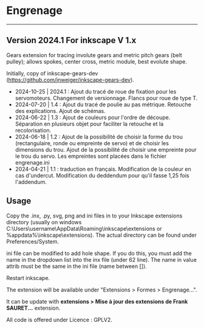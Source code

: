 # Engrenage
-----
Version 2024.1
For inkscape V 1.x
-----
Gears extension for tracing involute gears and metric pitch gears (belt pulley); allows spokes, center cross, metric module, best evolute shape.

Initially, copy of inkscape-gears-dev (https://github.com/jnweiger/inkscape-gears-dev).

- 2024-10-25 | 2024.1 : Ajout du tracé de roue de fixation pour les servomoteurs. Changement de versionnage. Flancs pour roue de type T.
- 2024-07-20 | 1.4 : Ajout du tracé de poulie au pas métrique. Retouche des explications. Ajout de schémas.
- 2024-06-22 | 1.3 : Ajout de couleurs pour l'ordre de découpe. Séparation en plusieurs objet pour faciliter la retouche et la recolorisation.
- 2024-06-18 | 1.2 : Ajout de la possibilité de choisir la forme du trou (rectangulaire, ronde ou empreinte de servo) et de choisir les dimensions du trou. Ajout de la possibilité de choisir une empreinte pour le trou du servo. Les empreintes sont placées dans le fichier engrenage.ini
- 2024-04-21 | 1.1 : traduction en français. Modification de la couleur en cas d'undercut. Modification du deddendum pour qu'il fasse 1,25 fois l'addendum.

Usage
-----
Copy the .inx, .py, svg, png and ini files in to your Inkscape extensions directory (usually on windows C:\Users\username\AppData\Roaming\inkscape\extensions or %appdata%\inkscape\extensions). 
The actual directory can be found under Preferences/System.

ini file can be modified to add hole shape. If you do this, you must add the name in the dropdown list into the inx file (under 62 line). The name in value attrib must be the same in the ini file (name between []).

Restart inkscape.

The extension will be available under "Extensions > Formes > Engrenage...".

It can be update with **extensions > Mise à jour des extensions de Frank SAURET...** extension.

All code is offered under Licence : GPLV2.